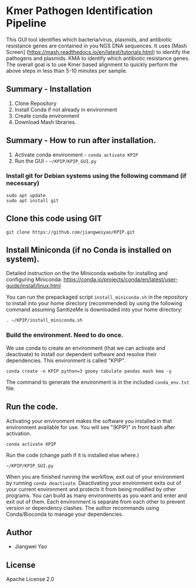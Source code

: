 # Kmer Pathogen Identification Pipeline 

This GUI tool identifies which bacteria/virus, plasmids, and antibiotic resistance genes are contained in you NGS DNA sequences.
It uses [Mash Screen] (https://mash.readthedocs.io/en/latest/tutorials.html) to identify the pathogens and plasmids.
KMA to identify which antibiotic resistance genes.
The overall goal is to use Kmer based alignment to quickly perform the above steps in less than 5-10 minutes per sample.

## Summary - Installation 
1. Clone Repository 
2. Install Conda if not already in environment
3. Create conda environment
4. Download Mash libraries.

## Summary - How to run after installation.
1. Activate conda environment - `conda activate KPIP`
2. Run the GUI - `~/KPIP/KPIP_GUI.py`

### Install git for Debian systems using the following command (if necessary)
```
sudo apt update
sudo apt install git
```

## Clone this code using GIT
```
git clone https://github.com/jiangweiyao/KPIP.git
```

## Install Miniconda (if no Conda is installed on system).
Detailed instruction on the the Miniconda website for installing and configuring Miniconda:
https://conda.io/projects/conda/en/latest/user-guide/install/linux.html

You can run the prepackaged script `install_miniconda.sh` in the repository to install into your home directory (recommended) by using the following command assuming SanitizeMe is downloaded into your home directory:
```
. ~/KPIP/install_miniconda.sh
```

### Build the environment. Need to do once.

We use conda to create an environment (that we can activate and deactivate) to install our dependent software and resolve their dependencies. This environment is called "KPIP". 

```
conda create -n KPIP python=3 gooey tabulate pandas mash kma -y
```

The command to generate the environment is in the included `conda_env.txt` file. 

## Run the code.

Activating your environment makes the software you installed in that environment available for use. You will see "(KPIP)" in front bash after activation.
```
conda activate KPIP
```
Run the code (change path if it is installed else where.)
```
~/KPIP/KPIP_GUI.py
```

When you are finished running the workflow, exit out of your environment by running `conda deactivate`. Deactivating your environment exits out of your current environment and protects it from being modified by other programs. You can build as many environments as you want and enter and exit out of them. Each environment is separate from each other to prevent version or dependency clashes. The author recommands using Conda/Bioconda to manage your dependencies.

## Author
- Jiangwei Yao

## License 
Apache License 2.0

